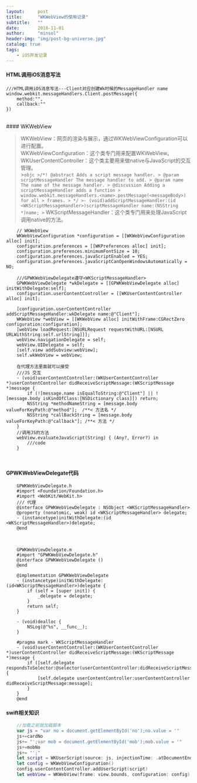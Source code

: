 ```yaml
---
layout:     post
title:      "WKWebView的使用记录"
subtitle:   ""
date:       2018-11-01
author:     "minsol"
header-img: "img/post-bg-universe.jpg"
catalog: true
tags:
    - iOS开发记录
---
```


#### HTML调用iOS消息写法
```objc
///HTML调用iOS消息写法---Client对应创建Wk时候的MessageHandler name
window.webkit.messageHandlers.Client.postMessage({
    method:"",
    callback:""
})
```
<br>
#### WKWebView

> WKWebView：网页的渲染与展示，通过WKWebViewConfiguration可以进行配置。<br>
>WKWebViewConfiguration：这个类专门用来配置WKWebView。<br>
>WKUserContentController：这个类主要用来做native与JavaScript的交互管理。<br>
    >```objc
    >/*! @abstract Adds a script message handler.
    > @param scriptMessageHandler The message handler to add.
    > @param name The name of the message handler.
    > @discussion Adding a scriptMessageHandler adds a function
    > window.webkit.messageHandlers.<name>.postMessage(<messageBody>) for all
    > frames.
    > */
    >- (void)addScriptMessageHandler:(id <WKScriptMessageHandler>)scriptMessageHandler name:(NSString *)name;
    >```
>WKScriptMessageHandler：这个类专门用来处理JavaScript调用native的方法。


```objc
    // WKWebView
    WKWebViewConfiguration *configuration = [[WKWebViewConfiguration alloc] init];
    configuration.preferences = [[WKPreferences alloc] init];
    configuration.preferences.minimumFontSize = 10;
    configuration.preferences.javaScriptEnabled = YES;
    configuration.preferences.javaScriptCanOpenWindowsAutomatically = NO;

    ///GPWKWebViewDelegate遵守<WKScriptMessageHandler>
    GPWKWebViewDelegate *wkDelegate = [[GPWKWebViewDelegate alloc] initWithDelegate:self];
    configuration.userContentController = [[WKUserContentController alloc] init];
    
    [configuration.userContentController addScriptMessageHandler:wkDelegate name:@"Client"];
    WKWebView *webView = [[WKWebView alloc] initWithFrame:CGRectZero configuration:configuration];
    [webView loadRequest:[NSURLRequest requestWithURL:[NSURL URLWithString:self.urlString]]];
    webView.navigationDelegate = self;
    webView.UIDelegate = self;
    [self.view addSubview:webView];
    self.wkWebView = webView;

    在代理方法里面就可以接受
    ///JS 交互
    - (void)userContentController:(WKUserContentController *)userContentController didReceiveScriptMessage:(WKScriptMessage *)message {
        if (![message.name isEqualToString:@"Client"] || ![message.body isKindOfClass:[NSDictionary class]]) return;
        NSString *methodNameString = [message.body valueForKeyPath:@"method"];  /**< 方法名 */
        NSString *callBackString = [message.body valueForKeyPath:@"callback"]; /**< 方法 */
    }
    //调用JS的方法
    webView.evaluateJavaScript(String) { (Any?, Error?) in
        ///code
    }
```
<br>

#### GPWKWebViewDelegate代码
```objc
    GPWKWebViewDelegate.h
    #import <Foundation/Foundation.h>
    #import <WebKit/WebKit.h>
    /// 代理
    @interface GPWKWebViewDelegate : NSObject <WKScriptMessageHandler>
    @property (nonatomic, weak) id <WKScriptMessageHandler> delegate;
    - (instancetype)initWithDelegate:(id <WKScriptMessageHandler>)delegate;
    @end
```
<br>

```objc
    GPWKWebViewDelegate.m
    #import "GPWKWebViewDelegate.h"
    @interface GPWKWebViewDelegate ()
    @end

    @implementation GPWKWebViewDelegate
    - (instancetype)initWithDelegate:(id<WKScriptMessageHandler>)delegate {
        if (self = [super init]) {
            _delegate = delegate;
        }
        return self;
    }

    - (void)dealloc {
        NSLog(@"%s", __func__);
    }

    #pragma mark - WKScriptMessageHandler
    - (void)userContentController:(WKUserContentController *)userContentController didReceiveScriptMessage:(WKScriptMessage *)message {
        if ([self.delegate respondsToSelector:@selector(userContentController:didReceiveScriptMessage:)]) {
            [self.delegate userContentController:userContentController didReceiveScriptMessage:message];
        }
    }
    @end
```


#### swift相关知识
```swift
    //加载之前就加载脚本
    var js = "var no = document.getElementById('no');no.value = '"
    js+=cardNo
    js+= "';var mob = document.getElementById('mob');mob.value = '"
    js+=mobNo
    js+= "';"  
    let script = WKUserScript(source: js, injectionTime: .atDocumentEnd, forMainFrameOnly: true)
    let config = WKWebViewConfiguration()
    config.userContentController.addUserScript(script)
    let webView = WKWebView(frame: view.bounds, configuration: config)
```

